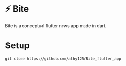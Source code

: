 # ⚡ Bite 
Bite is a conceptual flutter news app made in dart. 

# Setup 
``` 
git clone https://github.com/athy125/Bite_flutter_app
```

